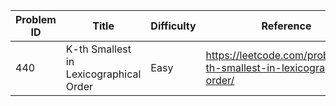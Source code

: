 | Problem ID | Title | Difficulty | Reference
| --- | --- | --- | ---
| 440 | K-th Smallest in Lexicographical Order | Easy | https://leetcode.com/problems/k-th-smallest-in-lexicographical-order/
